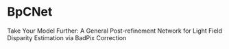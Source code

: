 # BpCNet
Take Your Model Further: A General Post-refinement Network for Light Field Disparity Estimation via BadPix Correction

